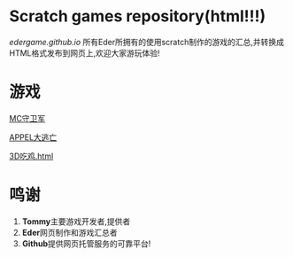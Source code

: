 # Scratch games repository(html!!!)
*edergame.github.io*
所有Eder所拥有的使用scratch制作的游戏的汇总,并转换成HTML格式发布到网页上,欢迎大家游玩体验!
# 游戏
[MC守卫军](/MC守卫军.html)

[APPEL大逃亡](/Appel大逃亡.html)

[3D吃鸡.html](/3D吃鸡.html)
# 鸣谢
1. **Tommy**主要游戏开发者,提供者
2. **Eder**网页制作和游戏汇总者
3. **Github**提供网页托管服务的可靠平台!
